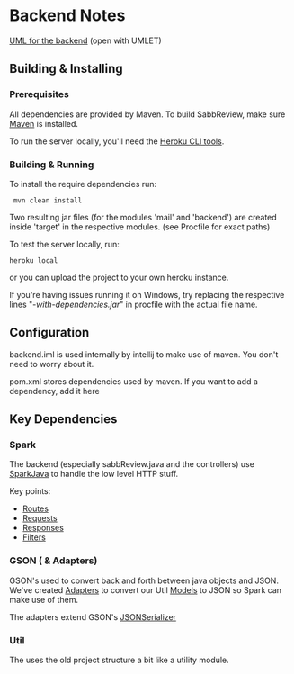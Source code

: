 # Backend Notes

[UML for the backend](backendUML.uxf)
(open with UMLET)

## Building & Installing

### Prerequisites
All dependencies are provided by Maven. To build SabbReview, make sure [Maven](https://maven.apache.org/install.html) is installed.

To run the server locally, you'll need the [Heroku CLI tools](https://devcenter.heroku.com/articles/heroku-cli).

### Building & Running

To install the require dependencies run:

     mvn clean install


Two resulting jar files (for the modules 'mail' and 'backend') are created inside 'target' in the respective modules.
(see Procfile for exact paths)

To test the server locally, run:

    heroku local

or you can upload the project to your own heroku instance.

If you're having issues running it on Windows, try replacing the respective lines "*-with-dependencies.jar*" in procfile with the actual file name.


## Configuration

backend.iml is used internally by intellij to make use of maven. You don't need to worry about it.

pom.xml stores dependencies used by maven. If you want to add a dependency, add it here


## Key Dependencies

### Spark

The backend (especially sabbReview.java and the controllers) use [SparkJava](http://sparkjava.com/) to handle the low level HTTP stuff.

Key points:

* [Routes](http://sparkjava.com/documentation#routes)
* [Requests](http://sparkjava.com/documentation#request)
* [Responses](http://sparkjava.com/documentation#response)
* [Filters](http://sparkjava.com/documentation#filters)


### GSON ( & Adapters)

GSON's used to convert back and forth between java objects and JSON.
We've created [Adapters](../backend/src/main/java/com/sabbreview/adapters) to convert our Util [Models](../util/src/main/java/com/sabbreview/model) to JSON so Spark can make use of them.

The adapters extend GSON's [JSONSerializer](https://google.github.io/gson/apidocs/com/google/gson/JsonSerializer.html)


### Util

The uses the old project structure a bit like a utility module.
